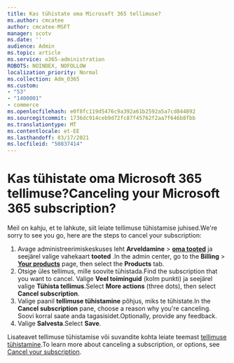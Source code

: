 ```yaml
---
title: Kas tühistate oma Microsoft 365 tellimuse?
ms.author: cmcatee
author: cmcatee-MSFT
manager: scotv
ms.date: ''
audience: Admin
ms.topic: article
ms.service: o365-administration
ROBOTS: NOINDEX, NOFOLLOW
localization_priority: Normal
ms.collection: Adm_O365
ms.custom:
- "53"
- "1400001"
- commerce
ms.openlocfilehash: e0f8fc119d5476c9a392a61b2592a5a7cd844892
ms.sourcegitcommit: 1736dc914ceb9d72fc87f45762f2aa7f646b8fbb
ms.translationtype: MT
ms.contentlocale: et-EE
ms.lasthandoff: 03/17/2021
ms.locfileid: "50837414"
---
```

# <a name="canceling-your-microsoft-365-subscription"></a><span data-ttu-id="9344c-102">Kas tühistate oma Microsoft 365 tellimuse?</span><span class="sxs-lookup"><span data-stu-id="9344c-102">Canceling your Microsoft 365 subscription?</span></span>

<span data-ttu-id="9344c-103">Meil on kahju, et te lahkute, siit leiate tellimuse tühistamise juhised.</span><span class="sxs-lookup"><span data-stu-id="9344c-103">We're sorry to see you go, here are the steps to cancel your subscription:</span></span>

1. <span data-ttu-id="9344c-104">Avage administreerimiskeskuses leht **Arveldamine**  >  **[oma tooted](https://go.microsoft.com/fwlink/p/?linkid=842054)** ja seejärel valige vahekaart **tooted** .</span><span class="sxs-lookup"><span data-stu-id="9344c-104">In the admin center, go to the **Billing** > **[Your products](https://go.microsoft.com/fwlink/p/?linkid=842054)** page, then select the **Products** tab.</span></span>
2. <span data-ttu-id="9344c-105">Otsige üles tellimus, mille soovite tühistada.</span><span class="sxs-lookup"><span data-stu-id="9344c-105">Find the subscription that you want to cancel.</span></span> <span data-ttu-id="9344c-106">Valige **Veel toiminguid** (kolm punkti) ja seejärel valige **Tühista tellimus**.</span><span class="sxs-lookup"><span data-stu-id="9344c-106">Select **More actions** (three dots), then select **Cancel subscription**.</span></span>
3. <span data-ttu-id="9344c-107">Valige paanil **tellimuse tühistamine** põhjus, miks te tühistate.</span><span class="sxs-lookup"><span data-stu-id="9344c-107">In the **Cancel subscription** pane, choose a reason why you're canceling.</span></span> <span data-ttu-id="9344c-108">Soovi korral saate anda tagasisidet.</span><span class="sxs-lookup"><span data-stu-id="9344c-108">Optionally, provide any feedback.</span></span>
4. <span data-ttu-id="9344c-109">Valige **Salvesta**.</span><span class="sxs-lookup"><span data-stu-id="9344c-109">Select **Save**.</span></span>

<span data-ttu-id="9344c-110">Lisateavet tellimuse tühistamise või suvandite kohta leiate teemast [tellimuse tühistamine](https://docs.microsoft.com/microsoft-365/commerce/subscriptions/cancel-your-subscription).</span><span class="sxs-lookup"><span data-stu-id="9344c-110">To learn more about canceling a subscription, or options, see [Cancel your subscription](https://docs.microsoft.com/microsoft-365/commerce/subscriptions/cancel-your-subscription).</span></span>